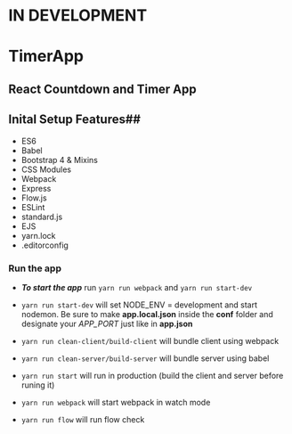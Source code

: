 # IN DEVELOPMENT #

# TimerApp #

## React Countdown and Timer App ##


## Inital Setup Features##
* ES6
* Babel
* Bootstrap 4 & Mixins
* CSS Modules
* Webpack
* Express
* Flow.js
* ESLint
* standard.js
* EJS
* yarn.lock
* .editorconfig




### Run the app ###
* **_To start the app_** run `yarn run webpack` and `yarn run start-dev`

* `yarn run start-dev` will set NODE_ENV = development and start nodemon. Be sure to make **app.local.json** inside the **conf** folder and designate your *APP_PORT* just like in **app.json**
* `yarn run clean-client/build-client` will bundle client using webpack
* `yarn run clean-server/build-server` will bundle server using babel
* `yarn run start` will run in production (build the client and server before runing it)
* `yarn run webpack` will start webpack in watch mode
* `yarn run flow` will run flow check
